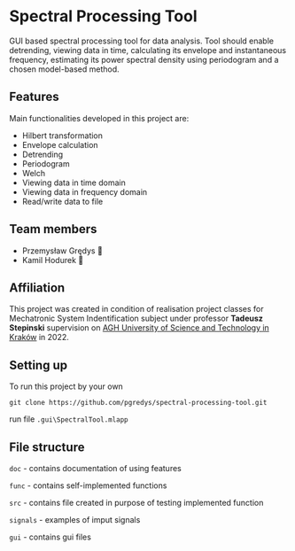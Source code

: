 # Spectral Processing Tool

GUI based spectral processing tool for data analysis. Tool should enable detrending, viewing data in time, calculating its envelope and instantaneous frequency, estimating its power spectral density using periodogram and a chosen model-based method.

## Features

Main functionalities developed in this project are:

- Hilbert transformation
- Envelope calculation 
- Detrending 
- Periodogram
- Welch
- Viewing data in time domain
- Viewing data in frequency domain
- Read/write data to file

## Team members

* Przemysław Grędys 🌱
* Kamil Hodurek 👀

## Affiliation

This project was created in condition of realisation project classes for Mechatronic System Indentification subject under professor **Tadeusz Stepinski** supervision on <u>AGH University of Science and Technology in Kraków</u> in 2022.

## Setting up

To run this project by your own 

```git
git clone https://github.com/pgredys/spectral-processing-tool.git
```

run file `.gui\SpectralTool.mlapp`

## File structure

`doc` - contains documentation of using features

`func` - contains self-implemented functions 

`src` -  contains file created in purpose of testing implemented function

`signals` - examples of imput signals 

`gui` - contains gui files
